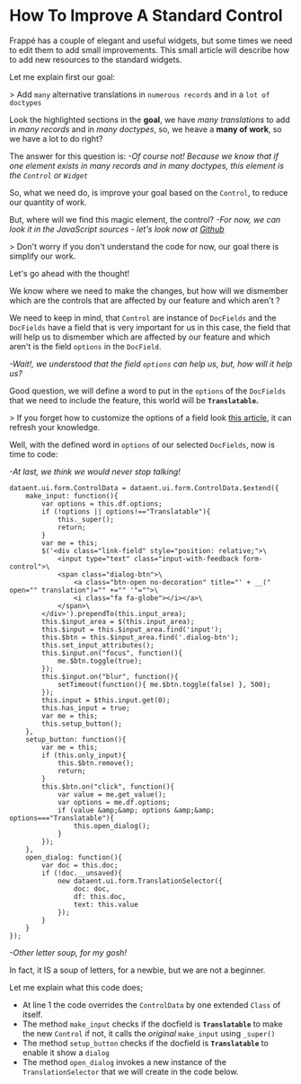 <!-- add-breadcrumbs -->
# How To Improve A Standard Control

Frappé has a couple of elegant and useful widgets, but some times we need to edit them to add small improvements. This small article will describe how to add new resources to the standard widgets.

Let me explain first our goal:

&gt; Add `many` alternative translations in `numerous records` and in a `lot of doctypes`

Look the highlighted sections in the __goal__, we have _many translations_ to add in _many records_ and in _many doctypes_, so, we heave a **many of work**, so we have a lot to do right?

The answer for this question is: _-Of course not! Because we know that if one element exists in many records and in many doctypes, this element is the `Control` or `Widget`_

So, what we need do, is improve your goal based on the `Control`, to reduce our quantity of work.

But, where will we find this magic element, the control? _-For now, we can look it in the JavaScript sources - let's look now at [Github](https://github.com/dataent/dataent/blob/develop/dataent/public/js/dataent/form/control.js#L13)_

&gt; Don't worry if you don't understand the code for now, our goal there is simplify our work.

Let's go ahead with the thought!

We know where we need to make the changes, but how will we dismember which are the controls that are affected by our feature and which aren't ?

We need to keep in mind, that `Control` are instance of `DocFields` and the `DocFields` have a field that is very important for us in this case, the field that will help us to dismember which are affected by our feature and which aren't is the field `options` in the `DocField`.

_-Wait!, we understood that the field `options` can help us, but, how will it help us?_ 

Good question, we will define a word to put in the `options` of the `DocFields` that we need to include the feature, this world will be **`Translatable`.**

&gt; If you forget how to customize the options of a field look [this article](https://kb.epaas.com/kb/customize/creating-custom-link-field), it can refresh your knowledge.

Well, with the defined word in `options` of our selected `DocFields`, now is time to code:

_-At last, we think we would never stop talking!_

	dataent.ui.form.ControlData = dataent.ui.form.ControlData.$extend({
		make_input: function(){
			var options = this.df.options;
			if (!options || options!=="Translatable"){
				this._super();
				return;
			}
			var me = this;
			$('<div class="link-field" style="position: relative;">\
				<input type="text" class="input-with-feedback form-control">\
				<span class="dialog-btn">\
					<a class="btn-open no-decoration" title="' + __(" open="" translation")="" +="" '"="">\
					<i class="fa fa-globe"></i></a>\
				</span>\
			</div>').prependTo(this.input_area);
			this.$input_area = $(this.input_area);
			this.$input = this.$input_area.find('input');
			this.$btn = this.$input_area.find('.dialog-btn');
			this.set_input_attributes();
			this.$input.on("focus", function(){
				me.$btn.toggle(true);
			});
			this.$input.on("blur", function(){
				setTimeout(function(){ me.$btn.toggle(false) }, 500);
			});
			this.input = $this.input.get(0);
			this.has_input = true;
			var me = this;
			this.setup_button();
		},
		setup_button: function(){
			var me = this;
			if (this.only_input){
				this.$btn.remove();
				return;
			}
			this.$btn.on("click", function(){
				var value = me.get_value();
				var options = me.df.options;
				if (value &amp;&amp; options &amp;&amp; options==="Translatable"){
					this.open_dialog();
				}
			});
		},
		open_dialog: function(){
			var doc = this.doc;
			if (!doc.__unsaved){
				new dataent.ui.form.TranslationSelector({
					doc: doc,
					df: this.doc,
					text: this.value
				});
			}
		}
	});

_-Other letter soup, for my gosh!_

In fact, it IS a soup of letters, for a newbie, but we are not a beginner.

Let me explain what this code does;

 - At line 1 the code overrides the `ControlData` by one extended `Class` of itself.
 - The method `make_input` checks if the docfield is **`Translatable`** to make the new `Control` if not, it calls the *original* `make_input` using `_super()`
 - The method `setup_button` checks if the docfield is **`Translatable`** to enable it show a `dialog`
 - The method `open_dialog` invokes a new instance of the `TranslationSelector` that we will create in the code below.



<!-- markdown -->